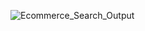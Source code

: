 ![Ecommerce_Search_Output](https://github.com/user-attachments/assets/a82d6418-503c-4566-95e3-a2dd4375e52b)
